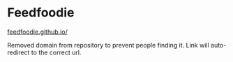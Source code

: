 # Feedfoodie

[feedfoodie.github.io/](feedfoodie.github.io/)

Removed domain from repository to prevent people finding it. Link will auto-redirect to the correct url.
